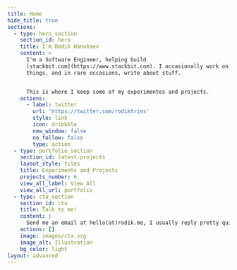```yaml
---
title: Home
hide_title: true
sections:
  - type: hero_section
    section_id: hero
    title: I'm Rodik Hanukaev
    content: >
      I'm a Software Engineer, helping build
      [stackbit.com](https://www.stackbit.com). I occasionally work on other
      things, and in rare occasions, write about stuff.


      This is where I keep some of my experimentes and projects.
    actions:
      - label: twitter
        url: 'https://twitter.com/rodiktries'
        style: link
        icon: dribbble
        new_window: false
        no_follow: false
        type: action
  - type: portfolio_section
    section_id: latest-projects
    layout_style: tiles
    title: Experiments and Projects
    projects_number: 6
    view_all_label: View All
    view_all_url: portfolio
  - type: cta_section
    section_id: cta
    title: Talk to me!
    content: |
      Send me an email at hello(at)rodik.me, I usually reply pretty quickly.
    actions: []
    image: images/cta.svg
    image_alt: Illustration
    bg_color: light
layout: advanced
---
```

